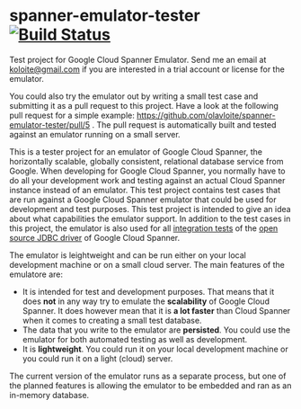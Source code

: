 # spanner-emulator-tester [![Build Status](https://travis-ci.org/olavloite/spanner-emulator-tester.svg?branch=master)](https://travis-ci.org/olavloite/spanner-emulator-tester)

Test project for Google Cloud Spanner Emulator.
Send me an email at koloite@gmail.com if you are interested in a trial account or license for the emulator.

You could also try the emulator out by writing a small test case and submitting it as a pull request to this project. Have a look at the following pull request for a simple example: https://github.com/olavloite/spanner-emulator-tester/pull/5 . The pull request is automatically built and tested against an emulator running on a small server.

This is a tester project for an emulator of Google Cloud Spanner, the horizontally scalable, globally consistent, relational database service from Google. When developing for Google Cloud Spanner, you normally have to do all your development work and testing against an actual Cloud Spanner instance instead of an emulator. This test project contains test cases that are run against a Google Cloud Spanner emulator that could be used for development and test purposes. This test project is intended to give an idea about what capabilities the emulator support.
In addition to the test cases in this project, the emulator is also used for all [integration tests](https://github.com/olavloite/spanner-jdbc/tree/master/src/test/java/nl/topicus/jdbc/test/integration) of the [open source JDBC driver](https://github.com/olavloite/spanner-jdbc) of Google Cloud Spanner.

The emulator is leightweight and can be run either on your local development machine or on a small cloud server. The main features of the emulatore are:
* It is intended for test and development purposes. That means that it does **not** in any way try to emulate the **scalability** of Google Cloud Spanner. It does however mean that it is **a lot faster** than Cloud Spanner when it comes to creating a small test database.
* The data that you write to the emulator are **persisted**. You could use the emulator for both automated testing as well as development.
* It is **lightweight**. You could run it on your local development machine or you could run it on a light (cloud) server.

The current version of the emulator runs as a separate process, but one of the planned features is allowing the emulator to be embedded and ran as an in-memory database.
